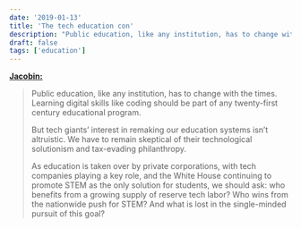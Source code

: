 ```yaml
---
date: '2019-01-13'
title: 'The tech education con'
description: "Public education, like any institution, has to change with the times. Learning digital skills like coding should be part of any twenty-first century educational program."
draft: false
tags: ['education']
---
```


**[Jacobin:](https://jacobinmag.com/2019/01/stem-coding-bootcamp-education-scam-philanthropy/)**

> Public education, like any institution, has to change with the times. Learning digital skills like coding should be part of any twenty-first century educational program.<!-- excerpt -->
>
> But tech giants’ interest in remaking our education systems isn’t altruistic. We have to remain skeptical of their technological solutionism and tax-evading philanthropy.
>
> As education is taken over by private corporations, with tech companies playing a key role, and the White House continuing to promote STEM as the only solution for students, we should ask: who benefits from a growing supply of reserve tech labor? Who wins from the nationwide push for STEM? And what is lost in the single-minded pursuit of this goal?
